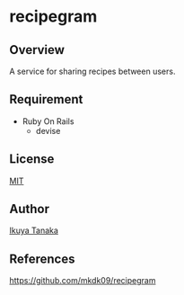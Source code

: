 # recipegram

## Overview

A service for sharing recipes between users.

## Requirement

- Ruby On Rails
  - devise


## License
[MIT](https://github.com/i-tanaka730/recipegram/blob/main/LICENSE)

## Author
[Ikuya Tanaka](https://github.com/i-tanaka730)

## References
https://github.com/mkdk09/recipegram
